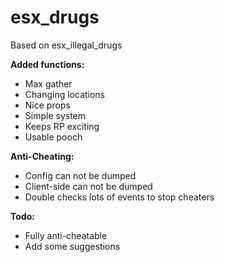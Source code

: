 # esx_drugs

Based on esx_illegal_drugs

**Added functions:**
- Max gather 
- Changing locations
- Nice props
- Simple system
- Keeps RP exciting
- Usable pooch

**Anti-Cheating:**
- Config can not be dumped
- Client-side can not be dumped
- Double checks lots of events to stop cheaters

**Todo:**
- Fully anti-cheatable
- Add some suggestions
